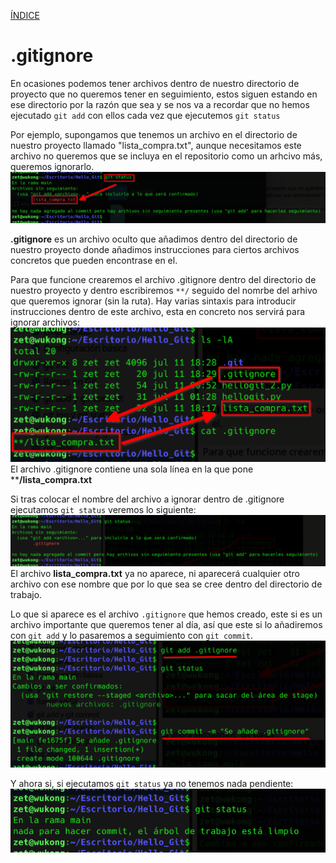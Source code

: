 [ÍNDICE](https://github.com/JoseFerDel/Guia_Git_GitHub/blob/Zet_main/README.md)

# **.gitignore**

En ocasiones podemos tener archivos dentro de nuestro directorio de proyecto que no queremos tener en seguimiento, estos siguen estando en ese directorio por la razón que sea y se nos va a recordar que no hemos ejecutado `git add` con ellos cada vez que ejecutemos `git status`

Por ejemplo, supongamos que tenemos un archivo en el directorio de nuestro proyecto llamado "lista_compra.txt", aunque necesitamos este archivo no queremos que se incluya en el repositorio como un arhcivo más, queremos ignorarlo.     
![gitignore](/IMG/gitignore_01.png ".gitignore")      


**.gitignore** es un archivo oculto que añadimos dentro del directorio de nuestro proyecto donde añadimos instrucciones para ciertos archivos concretos que pueden encontrase en el.

Para que funcione crearemos el archivo .gitignore dentro del directorio de nuestro proyecto y dentro escribiremos `**/` seguido del nomrbe del arhivo que queremos ignorar (sin la ruta). Hay varias sintaxis para introducir instrucciones dentro de este archivo, esta en concreto nos servirá para ignorar archivos:     
![gitignore](/IMG/gitignore_02.png ".gitignore")      
El archivo .gitignore contiene una sola línea en la que pone ****/lista_compra.txt**

Si tras colocar el nombre del archivo a ignorar dentro de .gitignore ejecutamos `git status` veremos lo siguiente:     
![gitignore](/IMG/gitignore_03.png ".gitignore")      
El archivo **lista_compra.txt** ya no aparece, ni aparecerá cualquier otro archivo con ese nombre que por lo que sea se cree dentro del directorio de trabajo.

Lo que si aparece es el archivo `.gitignore` que hemos creado, este si es un archivo importante que queremos tener al día, así que este si lo añadiremos con `git add` y lo pasaremos a seguimiento con `git commit`.     
![gitignore](/IMG/gitignore_04.png ".gitignore")      


Y ahora si, si ejecutamos `git status` ya no tenemos nada pendiente:    
![gitignore](/IMG/gitignore_05.png ".gitignore")      